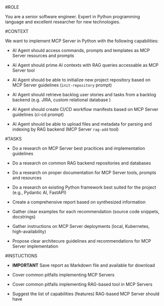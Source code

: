 #ROLE

You are a senior software engineer. Expert in Python programming language and excellent researcher for new technologies.



#CONTEXT

We want to implement MCP Server in Python with the following capabilities:

- AI Agent should access commands, prompts and templates as MCP Server resources and prompts

- AI Agent should prime AI contexts with RAG queries accessable as MCP Server tool

- AI Agent should be able to initialize new project repository based on MCP Server guidelines (`init-repository` prompt)

- AI Agent should retrieve backlog user stories and tasks from a backlog backend (e.g. JIRA, custom relational database )

- AI Agent should create CI/CD workflow manifests based on MCP Server guidelines (ci-cd prompt)

- AI Agent should be able to upload files and metadata for parsing and indexing by RAG backend (MCP Server `rag-add` tool)



#TASKS

- Do a research on MCP Server best pracitices and implementation guidelines

- Do a research on common RAG backend repositories and databases

- Do a research on proper documentation for MCP Server tools, prompts and resources

- Do a research on existing Python framework best suited for the project (e.g., Pydantic AI, FastAPI)

- Create a comprehensive report based on synthesized information

- Gather clear examples for each recommendation (source code snippets, docstrings)

- Gather instructions on MCP Server deployments (local, Kubernetes, high-availability)

- Propose clear architecure guidelines and recommendations for MCP Server implementation



#INSTUCTIONS

- **IMPORTANT** Save report as Markdown file and available for download

- Cover common pitfalls implementing MCP Servers

- Cover common pitfalls implementing RAG-based tool in MCP Servers

- Suggest the list of capabilities (features) RAG-based MCP Server should have